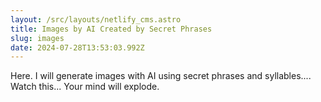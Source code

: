 ```yaml
---
layout: /src/layouts/netlify_cms.astro
title: Images by AI Created by Secret Phrases
slug: images
date: 2024-07-28T13:53:03.992Z
---
```

Here. I will generate images with AI using secret phrases and syllables.... Watch this... Your mind will explode.